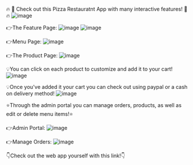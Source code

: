 🔥 🍕 Check out this Pizza Restauratnt App with many interactive features! 🍕 🔥
![image](https://github.com/HindCodes/restaurant/assets/121991962/91671b8b-6761-4bd1-9b42-73128e4941eb)

👉The Feature Page:
![image](https://github.com/HindCodes/restaurant/assets/121991962/5f0405fe-eb32-44fb-b293-266580af4e8f)
![image](https://github.com/HindCodes/restaurant/assets/121991962/3b0a2b4d-fae9-4ccd-b4ea-45d374afbf76)

👉Menu Page:
![image](https://github.com/HindCodes/restaurant/assets/121991962/88a509d0-916b-4215-8528-fbb396079b7d)

👉The Product Page:
![image](https://github.com/HindCodes/restaurant/assets/121991962/8c43a5e1-69e9-43c7-b008-531ce9ba8f14)

💡You can click on each product to customize and add it to your cart!
![image](https://github.com/HindCodes/restaurant/assets/121991962/8d7e19d2-5b45-45a7-bad0-662a2dda754b)

💡Once you've added it your cart you can check out using paypal or a cash on delivery method!
![image](https://github.com/HindCodes/restaurant/assets/121991962/89c1ab96-e908-4373-8949-2c22c01059de)

⭐️Through the admin portal you can manage orders, products, as well as edit or delete menu items!⭐️

👉Admin Portal:
![image](https://github.com/HindCodes/restaurant/assets/121991962/66502489-9d40-4520-961a-3c82955d5415)

👉Manage Orders:
![image](https://github.com/HindCodes/restaurant/assets/121991962/045c019e-f71e-4563-8394-aff089d96d5d)

👇Check out the web app yourself with this link!👇
